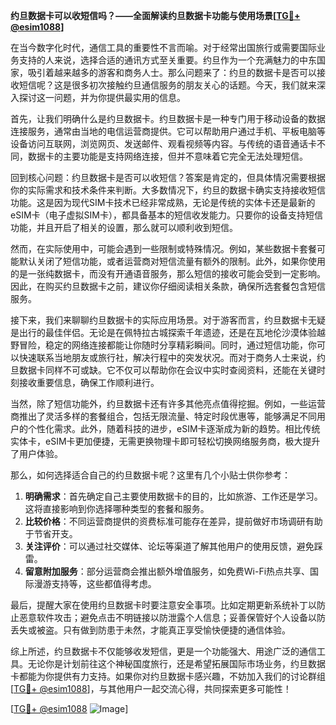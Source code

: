 **约旦数据卡可以收短信吗？——全面解读约旦数据卡功能与使用场景[[TG💪+ @esim1088](https://t.me/s/esim1088)]**

在当今数字化时代，通信工具的重要性不言而喻。对于经常出国旅行或需要国际业务支持的人来说，选择合适的通讯方式至关重要。约旦作为一个充满魅力的中东国家，吸引着越来越多的游客和商务人士。那么问题来了：约旦的数据卡是否可以接收短信呢？这是很多初次接触约旦通信服务的朋友关心的话题。今天，我们就来深入探讨这一问题，并为你提供最实用的信息。

首先，让我们明确什么是约旦数据卡。约旦数据卡是一种专门用于移动设备的数据连接服务，通常由当地的电信运营商提供。它可以帮助用户通过手机、平板电脑等设备访问互联网，浏览网页、发送邮件、观看视频等内容。与传统的语音通话卡不同，数据卡的主要功能是支持网络连接，但并不意味着它完全无法处理短信。

回到核心问题：约旦数据卡是否可以收短信？答案是肯定的，但具体情况需要根据你的实际需求和技术条件来判断。大多数情况下，约旦的数据卡确实支持接收短信功能。这是因为现代SIM卡技术已经非常成熟，无论是传统的实体卡还是最新的eSIM卡（电子虚拟SIM卡），都具备基本的短信收发能力。只要你的设备支持短信功能，并且开启了相关的设置，那么就可以顺利收到短信。

然而，在实际使用中，可能会遇到一些限制或特殊情况。例如，某些数据卡套餐可能默认关闭了短信功能，或者运营商对短信流量有额外的限制。此外，如果你使用的是一张纯数据卡，而没有开通语音服务，那么短信的接收可能会受到一定影响。因此，在购买约旦数据卡之前，建议你仔细阅读相关条款，确保所选套餐包含短信服务。

接下来，我们来聊聊约旦数据卡的实际应用场景。对于游客而言，约旦数据卡无疑是出行的最佳伴侣。无论是在佩特拉古城探索千年遗迹，还是在瓦地伦沙漠体验越野冒险，稳定的网络连接都能让你随时分享精彩瞬间。同时，通过短信功能，你可以快速联系当地朋友或旅行社，解决行程中的突发状况。而对于商务人士来说，约旦数据卡同样不可或缺。它不仅可以帮助你在会议中实时查阅资料，还能在关键时刻接收重要信息，确保工作顺利进行。

当然，除了短信功能外，约旦数据卡还有许多其他亮点值得挖掘。例如，一些运营商推出了灵活多样的套餐组合，包括无限流量、特定时段优惠等，能够满足不同用户的个性化需求。此外，随着科技的进步，eSIM卡逐渐成为新的趋势。相比传统实体卡，eSIM卡更加便捷，无需更换物理卡即可轻松切换网络服务商，极大提升了用户体验。

那么，如何选择适合自己的约旦数据卡呢？这里有几个小贴士供你参考：

1. **明确需求**：首先确定自己主要使用数据卡的目的，比如旅游、工作还是学习。这将直接影响到你选择哪种类型的套餐和服务。
2. **比较价格**：不同运营商提供的资费标准可能存在差异，提前做好市场调研有助于节省开支。
3. **关注评价**：可以通过社交媒体、论坛等渠道了解其他用户的使用反馈，避免踩雷。
4. **留意附加服务**：部分运营商会推出额外增值服务，如免费Wi-Fi热点共享、国际漫游支持等，这些都值得考虑。

最后，提醒大家在使用约旦数据卡时要注意安全事项。比如定期更新系统补丁以防止恶意软件攻击；避免点击不明链接以防泄露个人信息；妥善保管好个人设备以防丢失或被盗。只有做到防患于未然，才能真正享受愉快便捷的通信体验。

综上所述，约旦数据卡不仅能够收发短信，更是一个功能强大、用途广泛的通信工具。无论你是计划前往这个神秘国度旅行，还是希望拓展国际市场业务，约旦数据卡都能为你提供有力支持。如果你对约旦数据卡感兴趣，不妨加入我们的讨论群组[[TG💪+ @esim1088](https://t.me/s/esim1088)]，与其他用户一起交流心得，共同探索更多可能性！

[[TG💪+ @esim1088](https://t.me/s/esim1088) ![Image](https://i.postimg.cc/4NQfJmqS/Snipaste-2025-05-13-00-14-12.png)]